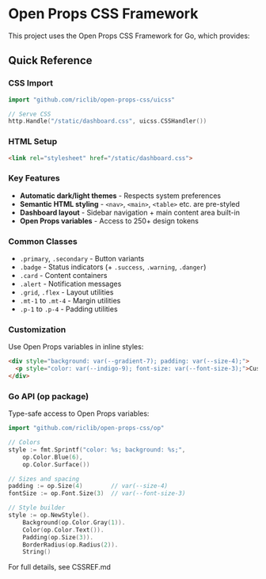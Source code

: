 # Open Props CSS Framework

This project uses the Open Props CSS Framework for Go, which provides:

## Quick Reference

### CSS Import
```go
import "github.com/riclib/open-props-css/uicss"

// Serve CSS
http.Handle("/static/dashboard.css", uicss.CSSHandler())
```

### HTML Setup
```html
<link rel="stylesheet" href="/static/dashboard.css">
```

### Key Features
- **Automatic dark/light themes** - Respects system preferences
- **Semantic HTML styling** - `<nav>`, `<main>`, `<table>` etc. are pre-styled
- **Dashboard layout** - Sidebar navigation + main content area built-in
- **Open Props variables** - Access to 250+ design tokens

### Common Classes
- `.primary`, `.secondary` - Button variants
- `.badge` - Status indicators (+ `.success`, `.warning`, `.danger`)
- `.card` - Content containers
- `.alert` - Notification messages
- `.grid`, `.flex` - Layout utilities
- `.mt-1` to `.mt-4` - Margin utilities
- `.p-1` to `.p-4` - Padding utilities

### Customization
Use Open Props variables in inline styles:
```html
<div style="background: var(--gradient-7); padding: var(--size-4);">
  <p style="color: var(--indigo-9); font-size: var(--font-size-3);">Custom styled</p>
</div>
```

### Go API (op package)
Type-safe access to Open Props variables:
```go
import "github.com/riclib/open-props-css/op"

// Colors
style := fmt.Sprintf("color: %s; background: %s;", 
    op.Color.Blue(6), 
    op.Color.Surface())

// Sizes and spacing
padding := op.Size(4)        // var(--size-4)
fontSize := op.Font.Size(3)  // var(--font-size-3)

// Style builder
style := op.NewStyle().
    Background(op.Color.Gray(1)).
    Color(op.Color.Text()).
    Padding(op.Size(3)).
    BorderRadius(op.Radius(2)).
    String()
```

For full details, see CSSREF.md